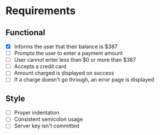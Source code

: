 # Requirements

## Functional

* [x] Informs the user that their balance is $387
* [ ] Prompts the user to enter a payment amount
* [ ] User cannot enter less than $0 or more than $387
* [ ] Accepts a credit card
* [ ] Amount charged is displayed on success
* [ ] If a charge doesn't go through, an error page is displayed

## Style

* [ ] Proper indentation
* [ ] Consistent semicolon usage
* [ ] Server key isn't committed
